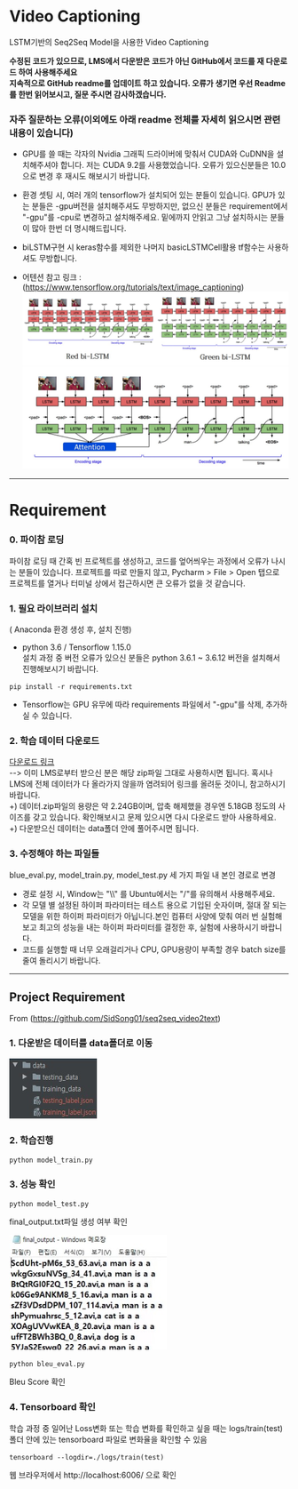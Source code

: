 # Video Captioning
LSTM기반의 Seq2Seq Model을 사용한 Video Captioning

__수정된 코드가 있으므로, LMS에서 다운받은 코드가 아닌 GitHub에서 코드를 재 다운로드 하여 사용해주세요__   
__지속적으로 GitHub readme를 업데이트 하고 있습니다. 오류가 생기면 우선 Readme를 한번 읽어보시고, 질문 주시면 감사하겠습니다.__

### 자주 질문하는 오류(이외에도 아래 readme 전체를 자세히 읽으시면 관련 내용이 있습니다)   

- GPU를 쓸 때는 각자의 Nvidia 그래픽 드라이버에 맞춰서 CUDA와 CuDNN을 설치해주셔야 합니다. 저는 CUDA 9.2를 사용했었습니다. 오류가 있으신분들은 10.0으로 변경 후 재시도 해보시기 바랍니다.   

- 환경 셋팅 시, 여러 개의 tensorflow가 설치되어 있는 분들이 있습니다. GPU가 있는 분들은 -gpu버전을 설치해주셔도 무방하지만, 없으신 분들은 requirement에서 "-gpu"를 -cpu로 변경하고 설치해주세요. 밑에까지 안읽고 그냥 설치하시는 분들이 많아 한번 더 명시해드립니다.   

- biLSTM구현 시 keras함수를 제외한 나머지 basicLSTMCell활용 tf함수는 사용하셔도 무방합니다.   

- 어텐션 참고 링크 : (https://www.tensorflow.org/tutorials/text/image_captioning)
![image_model_1](./bilstm.jpg)   
![image_model_2](./attention.jpg)
------------

# Requirement

### __0. 파이참 로딩__ ###   
파이참 로딩 때 간혹 빈 프로젝트를 생성하고, 코드를 엎어씌우는 과정에서 오류가 나시는 분들이 있습니다.
프로젝트를 따로 만들지 않고, Pycharm > File > Open 탭으로 프로젝트를 열거나 터미널 상에서 접근하시면 큰 오류가 없을 것 같습니다.

### __1. 필요 라이브러리 설치__ ###   
( Anaconda 환경 생성 후, 설치 진행)   
- python 3.6 / Tensorflow 1.15.0    
설치 과정 중 버전 오류가 있으신 분들은 python 3.6.1 ~ 3.6.12 버전을 설치해서 진행해보시기 바랍니다.
```
pip install -r requirements.txt
```
- Tensorflow는 GPU 유무에 따라 requirements 파일에서 "-gpu"를 삭제, 추가하실 수 있습니다.   

### __2. 학습 데이터 다운로드__ ###   

[다운로드 링크](https://drive.google.com/file/d/1WV12AvojTshyfsDAkmDhkxw7qUcGPgGm/view?usp=sharing)   
--> 이미 LMS로부터 받으신 분은 해당 zip파일 그대로 사용하시면 됩니다. 혹시나 LMS에 전체 데이터가 다 올라가지 않을까 염려되어 링크를 올려둔 것이니, 참고하시기 바랍니다.   
+) 데이터.zip파일의 용량은 약 2.24GB이며, 압축 해제했을 경우엔 5.18GB 정도의 사이즈를 갖고 있습니다. 확인해보시고 문제 있으시면 다시 다운로드 받아 사용하세요.   
+) 다운받으신 데이터는 data폴더 안에 풀어주시면 됩니다.

### __3. 수정해야 하는 파일들__ ###
blue_eval.py, model_train.py, model_test.py 세 가지 파일 내 본인 경로로 변경   

- 경로 설정 시, Window는 "\\\\" 를 Ubuntu에서는 "/"를 유의해서 사용해주세요.
- 각 모델 별 설정된 하이퍼 파라미터는 테스트 용으로 기입된 숫자이며, 절대 잘 되는 모델을 위한 하이퍼 파라미터가 아닙니다.본인 컴퓨터 사양에 맞춰 여러 번 실험해보고 최고의 성능을 내는 하이퍼 파라미터를 결정한 후, 실험에 사용하시기 바랍니다.   
- 코드를 실행할 때 너무 오래걸리거나 CPU, GPU용량이 부족할 경우 batch size를 줄여 돌리시기 바랍니다.   

------------

## Project Requirement
From (https://github.com/SidSong01/seq2seq_video2text)   

### __1. 다운받은 데이터를 data폴더로 이동__ ###
![image1](./directory.jpg)

### __2. 학습진행__ ###   
  ```
  python model_train.py
  ```
### __3. 성능 확인__ ###

  ```
  python model_test.py
  ```
  final_output.txt파일 생성 여부 확인   
  
  ![image2](./final_output_image.jpg)
  ```
  python bleu_eval.py
  ```
  Bleu Score 확인   
    
### __4. Tensorboard 확인__ ###   

   학습 과정 중 일어난 Loss변화 또는 학습 변화를 확인하고 싶을 때는
   logs/train(test)폴더 안에 있는 tensorboard 파일로 변화율을 확인할 수 있음
   ```
   tensorboard --logdir=./logs/train(test)
   ```
   웹 브라우저에서 http://localhost:6006/ 으로 확인   
   
